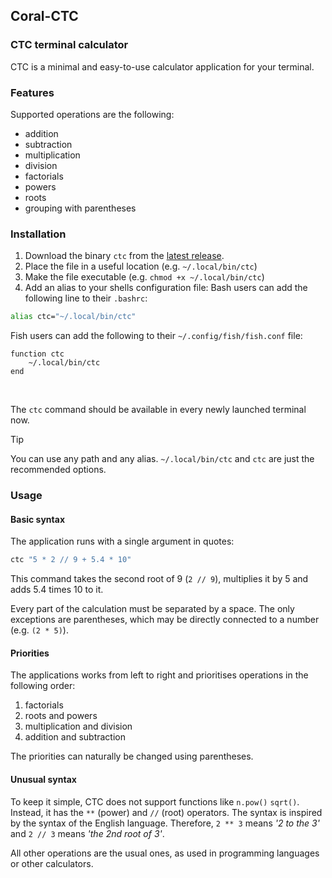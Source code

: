 ## Coral-CTC
### CTC terminal calculator

CTC is a minimal and easy-to-use calculator application for your terminal.

### Features
Supported operations are the following:
- addition
- subtraction
- multiplication
- division
- factorials
- powers
- roots
- grouping with parentheses

### Installation
1. Download the binary `ctc` from the [latest release](https://github.com/Lich-Corals/coral-ctc-terminal-calculator/releases/latest).
2. Place the file in a useful location (e.g. `~/.local/bin/ctc`)
3. Make the file executable (e.g. `chmod +x ~/.local/bin/ctc`)
4. Add an alias to your shells configuration file:
Bash users can add the following line to their `.bashrc`:
```bash
alias ctc="~/.local/bin/ctc"
```

Fish users can add the following to their `~/.config/fish/fish.conf` file:
```fish
function ctc
    ~/.local/bin/ctc
end
```
<br/>

The `ctc` command should be available in every newly launched terminal now.

> [!TIP]   
> You can use any path and any alias.
> `~/.local/bin/ctc` and `ctc` are just the recommended options.

### Usage
#### Basic syntax
The application runs with a single argument in quotes:
```bash
ctc "5 * 2 // 9 + 5.4 * 10"
```
This command takes the second root of 9 (`2 // 9`), multiplies it by 5 and adds 5.4 times 10 to it.

Every part of the calculation must be separated by a space.
The only exceptions are parentheses, which may be directly connected to a number (e.g. `(2 * 5)`).

#### Priorities
The applications works from left to right and prioritises operations in the following order:
1. factorials
2. roots and powers
3. multiplication and division
4. addition and subtraction

The priorities can naturally be changed using parentheses.

#### Unusual syntax
To keep it simple, CTC does not support functions like `n.pow()` `sqrt()`.
Instead, it has the `**` (power) and `//` (root) operators.
The syntax is inspired by the syntax of the English language.
Therefore, `2 ** 3` means _'2 to the 3'_ and `2 // 3` means _'the 2nd root of 3'_.

All other operations are the usual ones, as used in programming languages or other calculators.
